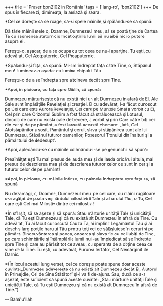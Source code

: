 +++
title = 'Prayer bpn2102 in România'
tags = ['lang-ro', 'bpn2102']
+++
De spus în fiecare zi, dimineaţa, la amiază şi seara.

*Cel ce doreşte să se roage, să-şi spele mâinile,şi spălându-se să spună:

Dă tărie mâinii mele o, Doamne, Dumnezeul meu, să se poată ţine de Cartea Ta cu asemenea statornicie încât oştirile lumii să nu aibă nici o putere asupra ei.

Fereşte-o, aşadar, de a se ocupa cu tot ceea ce nu-i aparţine. Tu eşti, cu adevărat, Cel Atotputernic, Cel Preaputernic.

*Spălându-şi faţa, să spună:
Mi-am îndreptat faţa către Tine, o, Stăpânul meu! Lumineaz-o aşadar cu lumina chipului Tău.

Fereşte-o de a se îndrepta spre altcineva decât spre Tine.

*Apoi, în picioare, cu faţa spre Qiblih, să spună:

Dumnezeu mărturiseşte că nu există nici un alt Dumnezeu în afară de El. Ale Sale sunt împărăţiile Revelaţiei şi creaţiei. El cu adevărat, l-a făcut cunoscut pe Cel care este Aurora Revelaţiei, Cel care pe Muntele Sinai a vorbit cu El, Cel prin care Orizontul Sublim a fost făcut să strălucească şi Lotusul, dincolo de care nu există cale de trecere, a vorbit şi prin Care către toţi cei din cer şi de pe pământ, a fost lansată această chemare: „Iată, Cel Atotstăpânitor a sosit. Pământul şi cerul, slava şi stăpânirea sunt ale lui Dumnezeu, Stăpânul tuturor oamenilor, Posesorul Tronului din înalturi şi a pământului de dedesupt”.

*Apoi, aplecându-se cu mâinile odihnându-i-se pe genunchi, să spună:

Preaînălţat eşti Tu mai presus de lauda mea şi de lauda oricărui altuia, mai presus de descrierea mea şi de descrierea tuturor celor ce sunt în cer şi a tuturor celor de pe pământ!

*Apoi, în picioare, cu mâinile întinse, cu palmele îndreptate spre faţa sa, să spună:

Nu dezamăgi, o, Doamne, Dumnezeul meu, pe cel care, cu mâini rugătoare s-a agăţat de poala veşmântului milostivirii Tale şi a harului Tău, o Tu, Cel care eşti Cel mai Milostiv dintre cei milostivi!

*În sfârşit, să se aşeze şi să spună:
Stau mărturie unităţii Tale şi unicităţii Tale, că Tu eşti Dumnezeu şi că nu există alt Dumnezeu în afară de Tine. Cu adevărat, Tu ai făcut cunoscută Cauza Ta, ai împlinit Legământul Tău şi ai deschis larg porţile harului Tău pentru toţi cei ce sălăşluiesc în ceruri şi pe pământ. Binecuvântarea şi pacea, onoarea şi slava fie cu cei iubiţi de Tine, pe care schimbările şi întâmplările lumii nu i-au împiedicat să se îndrepte spre Tine şi care au părăsit tot ce aveau, cu speranţa de a obţine ceea ce vine de la Tine. Tu eşti, cu adevărat, Pururea Iertător, Cel Nemărginit de Darnic.

*(În locul acestui lung verset, cel ce doreşte poate spune doar aceste cuvinte:„Dumnezeu adevereşte că nu există alt Dumnezeu decât El, Ajutorul în Primejdie, Cel de Sine Stătător” şi-i va fi de-ajuns. Sau, după ce s-a aşezat, este suficient să spună aceste cuvinte: „Stau mărturie unităţii Tale şi unicităţii Tale, că Tu eşti Dumnezeu şi că nu există alt Dumnezeu în afară de Tine.”)

-- Bahá'u'lláh
